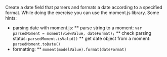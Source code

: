 Create a date field that parsers and formats a date according to a specified format.
While doing the exercise you can use the moment.js library. Some hints:
* parsing date with moment.js:
** parse string to a moment: `var parsedMoment = moment(viewValue, dateFormat);`
** check parsing status: `parsedMoment.isValid()`
** get date object from a moment: `parsedMoment.toDate()`
* formatting:
** `moment(modelValue).format(dateFormat)`